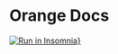 # Orange Docs


[![Run in Insomnia}](https://insomnia.rest/images/run.svg)](https://insomnia.rest/run/?label=Documenta%C3%A7%C3%A3o%20API&uri=https%3A%2F%2Fraw.githubusercontent.com%2FHackathon-Orange-Juice-Squad-1%2Forange-docs%2Fmain%2Fexport.json)
